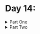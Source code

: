 # Day 14: 

<details>
  <summary>Part One</summary>


</details>

<details>
  <summary>Part Two</summary>


</details>